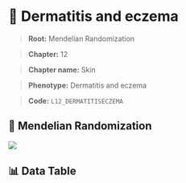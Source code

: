 # 🧪 Dermatitis and eczema

> **Root:** Mendelian Randomization

> **Chapter:** 12  

> **Chapter name:** Skin

> **Phenotype:** Dermatitis and eczema  

> **Code:** `L12_DERMATITISECZEMA`

## 🧬 Mendelian Randomization  

<img src="/MR/Figures/Forward/L12_DERMATITISECZEMA.png"/>

## 📊 Data Table

<CsvTableMRF src="/MR/Data/Forward/L12_DERMATITISECZEMA.csv"/>
